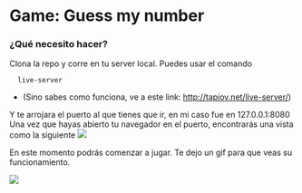 # Game: Guess my number

### ¿Qué necesito hacer?
Clona la repo y corre en tu server local. Puedes usar el comando
```
  live-server
```
* (Sino sabes como funciona, ve a este link: http://tapiov.net/live-server/)

Y te arrojara el puerto al que tienes que ir, en mi caso fue en 127.0.0.1:8080
Una vez que hayas abierto tu navegador en el puerto, encontrarás una vista como la siguiente
![](https://i.imgur.com/ltfSGVh.png)

En este momento podrás comenzar a jugar. Te dejo un gif para que veas su funcionamiento.

![](https://i.imgur.com/0VBUJJW.gif)

